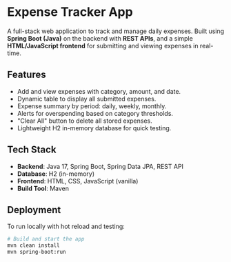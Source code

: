 # Expense Tracker App

A full-stack web application to track and manage daily expenses. Built using **Spring Boot (Java)** on the backend with **REST APIs**, and a simple **HTML/JavaScript frontend** for submitting and viewing expenses in real-time.

## Features

- Add and view expenses with category, amount, and date.
- Dynamic table to display all submitted expenses.
- Expense summary by period: daily, weekly, monthly.
- Alerts for overspending based on category thresholds.
- "Clear All" button to delete all stored expenses.
- Lightweight H2 in-memory database for quick testing.

## Tech Stack

- **Backend**: Java 17, Spring Boot, Spring Data JPA, REST API
- **Database**: H2 (in-memory)
- **Frontend**: HTML, CSS, JavaScript (vanilla)
- **Build Tool**: Maven

## Deployment

To run locally with hot reload and testing:

```bash
# Build and start the app
mvn clean install
mvn spring-boot:run
